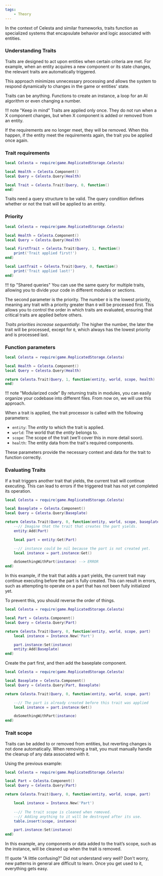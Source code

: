 ```yaml
---
tags:
    - Theory
---
```


In the context of Celesta and similar frameworks, traits function as specialized systems that encapsulate behavior and logic associated with entities.

### Understanding Traits

Traits are designed to act upon entities when certain criteria are met. For example, when an entity acquires a new component or its state changes, the relevant traits are automatically triggered.

This approach minimizes unnecessary processing and allows the system to respond dynamically to changes in the game or entities' state.

Traits can be anything. Functions to create an instance, a loop for an AI algorithm or even changing a number.

!!! note "Keep in mind"
    Traits are applied only once. They do not run when a X component changes, but when X component is added or removed from an entity.

If the requirements are no longer meet, they will be removed. When this happen, if the entity meet the requirements again, the trait you be applied once again.

### Trait requirements

```lua
local Celesta = require(game.ReplicatedStorage.Celesta)

local Health = Celesta.Component()
local Query = Celesta.Query(Health)

local Trait = Celesta.Trait(Query, 0, function()
end)
```

Traits need a query structure to be valid. The query condition defines whether or not the trait will be applied to an entity.

### Priority

```lua
local Celesta = require(game.ReplicatedStorage.Celesta)

local Health = Celesta.Component()
local Query = Celesta.Query(Health)

local FirstTrait = Celesta.Trait(Query, 1, function()
    print('Trait applied first!')
end)

local LastTrait = Celesta.Trait(Query, 0, function()
    print('Trait applied last!')
end)
```

!!! tip "Shared queries"
    You can use the same query for multiple traits, allowing you to divide your code in different modules or sections.

The second parameter is the priority. The number ``0`` is the lowest priority, meaning any trait with a priority greater than ``0`` will be processed first. This allows you to control the order in which traits are evaluated, ensuring that critical traits are applied before others.

*Traits priorities increase sequentially*: The higher the number, the later the trait will be processed, except for ``0``, which always has the lowest priority and is processed last.

### Function parameters

```lua
local Celesta = require(game.ReplicatedStorage.Celesta)

local Health = Celesta.Component()
local Query = Celesta.Query(Health)

return Celesta.Trait(Query, 1, function(entity, world, scope, health)
end)
```

!!! note "Modularized code"
    By returning traits in modules, you can easily organize your codebase into different files. From now on, we will use this approach.

When a trait is applied, the trait processor is called with the following parameters:

- ``entity``: The *entity* to which the trait is applied.
- ``world``: The world that the *entity* belongs to.
- ``scope``: The scope of the trait (we’ll cover this in more detail soon).
- ``health``: The entity data from the trait's required components.

These parameters provide the necessary context and data for the trait to function correctly.

### Evaluating Traits

If a trait triggers another trait that yields, the current trait will continue executing. This can lead to errors if the triggered trait has not yet completed its operation.

```lua
local Celesta = require(game.ReplicatedStorage.Celesta)

local Baseplate = Celesta.Component()
local Query = Celesta.Query(Baseplate)

return Celesta.Trait(Query, 0, function(entity, world, scope, baseplate)
    --// Imagine that the trait that creates the part yields.
    entity:Add(Part)

    local part = entity:Get(Part)

    --// instance could be nil because the part is not created yet.
    local instance = part.instance:Get()

    doSomethingWithPart(instance) --> ERROR
end)
```

In this example, if the trait that adds a part yields, the current trait may continue executing before the part is fully created. This can result in errors, such as attempting to operate on a part that has not been fully initialized yet.

To prevent this, you should reverse the order of things.

```lua
local Celesta = require(game.ReplicatedStorage.Celesta)

local Part = Celesta.Component()
local Query = Celesta.Query(Part)

return Celesta.Trait(Query, 0, function(entity, world, scope, part)
    local instance = Instance.New('Part')

    part.instance:Set(instance)
    entity:Add(Baseplate)
end)
```

Create the part first, and then add the baseplate component.

```lua
local Celesta = require(game.ReplicatedStorage.Celesta)

local Baseplate = Celesta.Component()
local Query = Celesta.Query(Part, Baseplate)

return Celesta.Trait(Query, 0, function(entity, world, scope, part)

    --// The part is already created before this trait was applied
    local instance = part.instance:Get()

    doSomethingWithPart(instance)
end)
```

### Trait scope

Traits can be added to or removed from entities, but reverting changes is not done automatically. When removing a trait, you must manually handle the cleanup of any data associated with it.

Using the previous example:

```lua
local Celesta = require(game.ReplicatedStorage.Celesta)

local Part = Celesta.Component()
local Query = Celesta.Query(Part)

return Celesta.Trait(Query, 0, function(entity, world, scope, part)

    local instance = Instance.New('Part')
    
    --// The trait scope is cleaned when removed.
    --// Adding anything to it will be destroyed after its use.
    table.insert(scope, instance)

    part.instance:Set(instance)
end)
```

In this example, any components or data added to the trait’s scope, such as the instance, will be cleaned up when the trait is removed.

!!! quote "A little confusing?"
    Did not understand very well? Don't worry, new patterns in general are difficult to learn. Once you get used to it, everything gets easy.